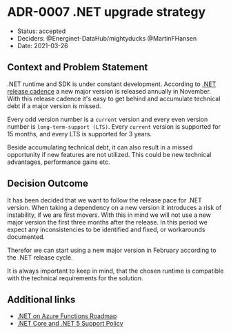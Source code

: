 # ADR-0007 .NET upgrade strategy

* Status: accepted
* Deciders: @Energinet-DataHub/mightyducks @MartinFHansen
* Date: 2021-03-26

## Context and Problem Statement

.NET runtime and SDK is under constant development. According to [.NET release cadence](https://dotnet.microsoft.com/platform/support/policy/dotnet-core) a new major version is released annually in November. With this release cadence it's easy to get behind and accumulate technical debt if a major version is missed.

Every odd version number is a `current` version and every even version number is `long-term-support (LTS)`. Every `current` version is supported for 15 months, and every LTS is supported for 3 years.

Beside accumulating technical debt, it can also result in a missed opportunity if new features are not utilized. This could be new technical advantages, performance gains etc.

## Decision Outcome

It has been decided that we want to follow the release pace for .NET version. When taking a dependency on a new version it introduces a risk of instability, if we are first movers. With this in mind we will not use a new major version the first three months after the release. In this period we expect any inconsistencies to be identified and fixed, or workarounds documented.

Therefor we can start using a new major version in February according to the .NET release cycle.

It is always important to keep in mind, that the chosen runtime is compatible with the technical requirements for the solution.

## Additional links

* [.NET on Azure Functions Roadmap](https://techcommunity.microsoft.com/t5/apps-on-azure/net-on-azure-functions-roadmap/ba-p/2197916)
* [.NET Core and .NET 5 Support Policy](https://dotnet.microsoft.com/platform/support/policy/dotnet-core)
